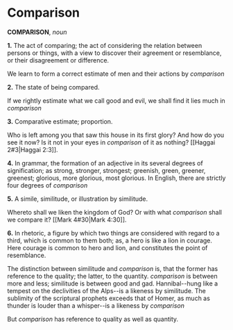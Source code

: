 # Comparison

**COMPARISON**, _noun_

**1.** The act of comparing; the act of considering the relation between persons or things, with a view to discover their agreement or resemblance, or their disagreement or difference.

We learn to form a correct estimate of men and their actions by _comparison_

**2.** The state of being compared.

If we rightly estimate what we call good and evil, we shall find it lies much in _comparison_

**3.** Comparative estimate; proportion.

Who is left among you that saw this house in its first glory? And how do you see it now? Is it not in your eyes in _comparison_ of it as nothing? [[Haggai 2#3|Haggai 2:3]].

**4.** In grammar, the formation of an adjective in its several degrees of signification; as strong, stronger, strongest; greenish, green, greener, greenest; glorious, more glorious, most glorious. In English, there are strictly four degrees of _comparison_

**5.** A simile, similitude, or illustration by similitude.

Whereto shall we liken the kingdom of God? Or with what _comparison_ shall we compare it? [[Mark 4#30|Mark 4:30]].

**6.** In rhetoric, a figure by which two things are considered with regard to a third, which is common to them both; as, a hero is like a lion in courage. Here courage is common to hero and lion, and constitutes the point of resemblance.

The distinction between similitude and _comparison_ is, that the former has reference to the quality; the latter, to the quantity. _comparison_ is between more and less; similitude is between good and gad. Hannibal--hung like a tempest on the declivities of the Alps--is a likeness by similitude. The sublimity of the scriptural prophets exceeds that of Homer, as much as thunder is louder than a whisper--is a likeness by _comparison_

But _comparison_ has reference to quality as well as quantity.